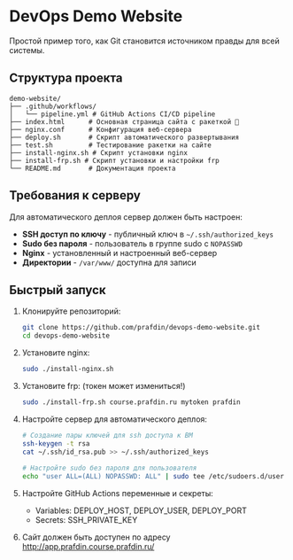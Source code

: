 # DevOps Demo Website

Простой пример того, как Git становится источником правды для всей системы.

## Структура проекта

```
demo-website/
├── .github/workflows/
│   └── pipeline.yml # GitHub Actions CI/CD pipeline
├── index.html      # Основная страница сайта с ракеткой 🚀
├── nginx.conf      # Конфигурация веб-сервера
├── deploy.sh       # Скрипт автоматического развертывания
├── test.sh         # Тестирование ракетки на сайте
├── install-nginx.sh # Скрипт установки nginx
├── install-frp.sh # Скрипт установки и настройки frp
└── README.md       # Документация проекта
```

## Требования к серверу

Для автоматического деплоя сервер должен быть настроен:

- **SSH доступ по ключу** - публичный ключ в `~/.ssh/authorized_keys`
- **Sudo без пароля** - пользователь в группе sudo с `NOPASSWD`
- **Nginx** - установленный и настроенный веб-сервер
- **Директории** - `/var/www/` доступна для записи

## Быстрый запуск

1. Клонируйте репозиторий:
   ```bash
   git clone https://github.com/prafdin/devops-demo-website.git
   cd devops-demo-website
   ```

2. Установите nginx:
   ```bash
   sudo ./install-nginx.sh
   ```
   
3. Установите frp: (токен может измениться!)
   ```bash
   sudo ./install-frp.sh course.prafdin.ru mytoken prafdin
   ```

4. Настройте сервер для автоматического деплоя:
   ```bash
   # Создание пары ключей для ssh доступа к ВМ
   ssh-keygen -t rsa
   cat ~/.ssh/id_rsa.pub >> ~/.ssh/authorized_keys
      
   # Настройте sudo без пароля для пользователя
   echo "user ALL=(ALL) NOPASSWD: ALL" | sudo tee /etc/sudoers.d/user
   ```

5. Настройте GitHub Actions переменные и секреты:
   - Variables: DEPLOY_HOST, DEPLOY_USER, DEPLOY_PORT
   - Secrets: SSH_PRIVATE_KEY

6. Сайт должен быть доступен по адресу http://app.prafdin.course.prafdin.ru/